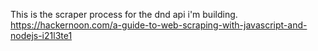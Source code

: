 This is the scraper process for the dnd api i'm building.
https://hackernoon.com/a-guide-to-web-scraping-with-javascript-and-nodejs-i21l3te1